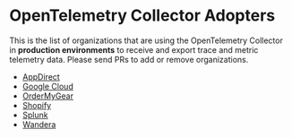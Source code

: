 # OpenTelemetry Collector Adopters

This is the list of organizations that are using the OpenTelemetry Collector in **production
environments** to receive and export trace and metric telemetry data. Please send PRs
to add or remove organizations.

* [AppDirect](https://www.appdirect.com/)
* [Google Cloud](https://cloud.google.com/)
* [OrderMyGear](https://www.ordermygear.com/)
* [Shopify](https://www.shopify.com/)
* [Splunk](https://www.splunk.com/)
* [Wandera](https://www.wandera.com/)
